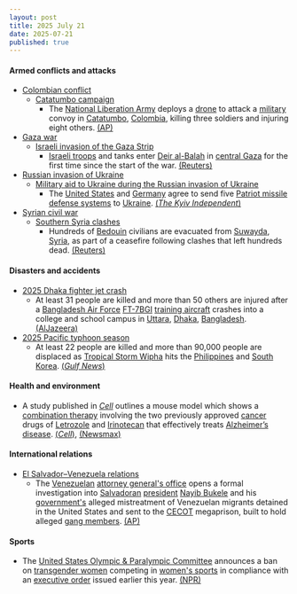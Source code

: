 ```yaml
---
layout: post
title: 2025 July 21
date: 2025-07-21
published: true
---
```



#### Armed conflicts and attacks

* [Colombian conflict](https://en.wikipedia.org/wiki/Colombian_conflict "Colombian conflict")
  * [Catatumbo campaign](https://en.wikipedia.org/wiki/Catatumbo_campaign "Catatumbo campaign")
    * The [National Liberation Army](https://en.wikipedia.org/wiki/National_Liberation_Army_%28Colombia%29 "National Liberation Army (Colombia)") deploys a [drone](https://en.wikipedia.org/wiki/Drone_warfare "Drone warfare") to attack a [military](https://en.wikipedia.org/wiki/Military_Forces_of_Colombia "Military Forces of Colombia") convoy in [Catatumbo](https://en.wikipedia.org/wiki/Catatumbo_region "Catatumbo region"), [Colombia](https://en.wikipedia.org/wiki/Colombia "Colombia"), killing three soldiers and injuring eight others. [(AP)](https://apnews.com/article/colombia-drone-attack-eln-catatumbo-61768f71290d2604a2d123d017cb18b4)
* [Gaza war](https://en.wikipedia.org/wiki/Gaza_war "Gaza war")
  * [Israeli invasion of the Gaza Strip](https://en.wikipedia.org/wiki/Israeli_invasion_of_the_Gaza_Strip "Israeli invasion of the Gaza Strip")
    * [Israeli troops](https://en.wikipedia.org/wiki/Israeli_Ground_Forces "Israeli Ground Forces") and tanks enter [Deir al-Balah](https://en.wikipedia.org/wiki/Deir_al-Balah "Deir al-Balah") in [central Gaza](https://en.wikipedia.org/wiki/Deir_al-Balah_Governorate "Deir al-Balah Governorate") for the first time since the start of the war. [(Reuters)](https://www.reuters.com/world/middle-east/israel-sends-tanks-into-gazas-deir-al-balah-raising-concerns-among-hostage-2025-07-21/)
* [Russian invasion of Ukraine](https://en.wikipedia.org/wiki/Russian_invasion_of_Ukraine "Russian invasion of Ukraine")
  * [Military aid to Ukraine during the Russian invasion of Ukraine](https://en.wikipedia.org/wiki/Military_aid_to_Ukraine_during_the_Russo-Ukrainian_War "Military aid to Ukraine during the Russo-Ukrainian War")
    * The [United States](https://en.wikipedia.org/wiki/United_States "United States") and [Germany](https://en.wikipedia.org/wiki/Germany "Germany") agree to send five [Patriot missile defense systems](https://en.wikipedia.org/wiki/MIM-104_Patriot "MIM-104 Patriot") to [Ukraine](https://en.wikipedia.org/wiki/Ukraine "Ukraine"). [(*The Kyiv Independent*)](https://kyivindependent.com/us-germany-agree-to-deliver-5-patriot-systems-to-ukraine/)
* [Syrian civil war](https://en.wikipedia.org/wiki/Syrian_civil_war "Syrian civil war")
  * [Southern Syria clashes](https://en.wikipedia.org/wiki/Southern_Syria_clashes_%28July_2025%E2%80%93present%29 "Southern Syria clashes (July 2025–present)")
    * Hundreds of [Bedouin](https://en.wikipedia.org/wiki/Bedouin "Bedouin") civilians are evacuated from [Suwayda](https://en.wikipedia.org/wiki/Suwayda "Suwayda"), [Syria](https://en.wikipedia.org/wiki/Syria "Syria"), as part of a ceasefire following clashes that left hundreds dead. [(Reuters)](https://www.reuters.com/world/middle-east/bedouin-civilians-evacuate-syrias-sweida-tense-truce-holds-2025-07-21/)

#### Disasters and accidents

* [2025 Dhaka fighter jet crash](https://en.wikipedia.org/wiki/2025_Dhaka_fighter_jet_crash "2025 Dhaka fighter jet crash")
  * At least 31 people are killed and more than 50 others are injured after a [Bangladesh Air Force](https://en.wikipedia.org/wiki/Bangladesh_Air_Force "Bangladesh Air Force") [FT-7BGI](https://en.wikipedia.org/wiki/List_of_Chengdu_J-7_variants#F-7BGI "List of Chengdu J-7 variants") [training aircraft](https://en.wikipedia.org/wiki/Training_aircraft "Training aircraft") crashes into a college and school campus in [Uttara](https://en.wikipedia.org/wiki/Uttara_%28neighbourhood%29 "Uttara (neighbourhood)"), [Dhaka](https://en.wikipedia.org/wiki/Dhaka "Dhaka"), [Bangladesh](https://en.wikipedia.org/wiki/Bangladesh "Bangladesh"). [(AlJazeera)](https://www.aljazeera.com/news/2025/7/21/bangladesh-air-force-plane-crashes-into-college-campus-killing-at-least-19)
* [2025 Pacific typhoon season](https://en.wikipedia.org/wiki/2025_Pacific_typhoon_season "2025 Pacific typhoon season")
  * At least 22 people are killed and more than 90,000 people are displaced as [Tropical Storm Wipha](https://en.wikipedia.org/wiki/Tropical_Storm_Wipha_%282025%29 "Tropical Storm Wipha (2025)") hits the [Philippines](https://en.wikipedia.org/wiki/Philippines "Philippines") and [South Korea](https://en.wikipedia.org/wiki/South_Korea "South Korea"). [(*Gulf News*)](https://gulfnews.com/world/asia/400-flights-affected-22-killed-as-typhoon-wipha-batters-china-south-korea-vietnam-philippines-1.500205234)

#### Health and environment

* A study published in *[Cell](https://en.wikipedia.org/wiki/Cell_%28journal%29 "Cell (journal)")* outlines a mouse model which shows a [combination therapy](https://en.wikipedia.org/wiki/Combination_therapy "Combination therapy") involving the two previously approved [cancer](https://en.wikipedia.org/wiki/Cancer "Cancer") drugs of [Letrozole](https://en.wikipedia.org/wiki/Letrozole "Letrozole") and [Irinotecan](https://en.wikipedia.org/wiki/Irinotecan "Irinotecan") that effectively treats [Alzheimer’s disease](https://en.wikipedia.org/wiki/Alzheimer%E2%80%99s_disease "Alzheimer’s disease"). [(*Cell*)](https://www.cell.com/cell/fulltext/S0092-8674%2825%2900737-8), [(Newsmax)](https://www.newsmax.com/health/health-news/alzheimers-disease-cancer-drugs/2025/07/22/id/1219606/)

#### International relations

* [El Salvador–Venezuela relations](https://en.wikipedia.org/wiki/El_Salvador%E2%80%93Venezuela_relations "El Salvador–Venezuela relations")
  * The [Venezuelan](https://en.wikipedia.org/wiki/Venezuela "Venezuela") [attorney general's office](https://en.wikipedia.org/wiki/Public_Ministry_of_Venezuela "Public Ministry of Venezuela") opens a formal investigation into [Salvadoran](https://en.wikipedia.org/wiki/El_Salvador "El Salvador") [president](https://en.wikipedia.org/wiki/President_of_El_Salvador "President of El Salvador") [Nayib Bukele](https://en.wikipedia.org/wiki/Nayib_Bukele "Nayib Bukele") and his [government's](https://en.wikipedia.org/wiki/Government_of_El_Salvador "Government of El Salvador") alleged mistreatment of Venezuelan migrants detained in the United States and sent to the [CECOT](https://en.wikipedia.org/wiki/CECOT "CECOT") megaprison, built to hold alleged [gang members](https://en.wikipedia.org/wiki/Salvadoran_gang_crackdown "Salvadoran gang crackdown"). [(AP)](https://apnews.com/article/venezuela-el-salvador-migrants-prisoners-a13efd9b87d9ce30c3b3ee45e0253745)

#### Sports

* The [United States Olympic & Paralympic Committee](https://en.wikipedia.org/wiki/United_States_Olympic_%26_Paralympic_Committee "United States Olympic & Paralympic Committee") announces a ban on [transgender women](https://en.wikipedia.org/wiki/Transgender_women "Transgender women") competing in [women's sports](https://en.wikipedia.org/wiki/Women%27s_sports "Women's sports") in compliance with an [executive order](https://en.wikipedia.org/wiki/Executive_Order_14201 "Executive Order 14201") issued earlier this year. [(NPR)](https://www.npr.org/2025/07/22/g-s1-78817/usopc-olympic-paralympic-transgender-women-sports-ban)
